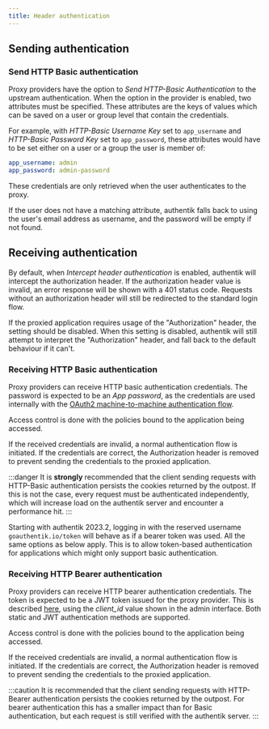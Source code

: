 ```yaml
---
title: Header authentication
---
```


## Sending authentication

### Send HTTP Basic authentication

Proxy providers have the option to _Send HTTP-Basic Authentication_ to the upstream authentication. When the option in the provider is enabled, two attributes must be specified. These attributes are the keys of values which can be saved on a user or group level that contain the credentials.

For example, with _HTTP-Basic Username Key_ set to `app_username` and _HTTP-Basic Password Key_ set to `app_password`, these attributes would have to be set either on a user or a group the user is member of:

```yaml
app_username: admin
app_password: admin-password
```

These credentials are only retrieved when the user authenticates to the proxy.

If the user does not have a matching attribute, authentik falls back to using the user's email address as username, and the password will be empty if not found.

## Receiving authentication

By default, when _Intercept header authentication_ is enabled, authentik will intercept the authorization header. If the authorization header value is invalid, an error response will be shown with a 401 status code. Requests without an authorization header will still be redirected to the standard login flow.

If the proxied application requires usage of the "Authorization" header, the setting should be disabled. When this setting is disabled, authentik will still attempt to interpret the "Authorization" header, and fall back to the default behaviour if it can't.

### Receiving HTTP Basic authentication

Proxy providers can receive HTTP basic authentication credentials. The password is expected to be an _App password_, as the credentials are used internally with the [OAuth2 machine-to-machine authentication flow](../oauth2/client_credentials.md).

Access control is done with the policies bound to the application being accessed.

If the received credentials are invalid, a normal authentication flow is initiated. If the credentials are correct, the Authorization header is removed to prevent sending the credentials to the proxied application.

:::danger
It is **strongly** recommended that the client sending requests with HTTP-Basic authentication persists the cookies returned by the outpost. If this is not the case, every request must be authenticated independently, which will increase load on the authentik server and encounter a performance hit.
:::

Starting with authentik 2023.2, logging in with the reserved username `goauthentik.io/token` will behave as if a bearer token was used. All the same options as below apply. This is to allow token-based authentication for applications which might only support basic authentication.

### Receiving HTTP Bearer authentication

Proxy providers can receive HTTP bearer authentication credentials. The token is expected to be a JWT token issued for the proxy provider. This is described [here](../oauth2/client_credentials.md), using the _client_id_ value shown in the admin interface. Both static and JWT authentication methods are supported.

Access control is done with the policies bound to the application being accessed.

If the received credentials are invalid, a normal authentication flow is initiated. If the credentials are correct, the Authorization header is removed to prevent sending the credentials to the proxied application.

:::caution
It is recommended that the client sending requests with HTTP-Bearer authentication persists the cookies returned by the outpost. For bearer authentication this has a smaller impact than for Basic authentication, but each request is still verified with the authentik server.
:::
